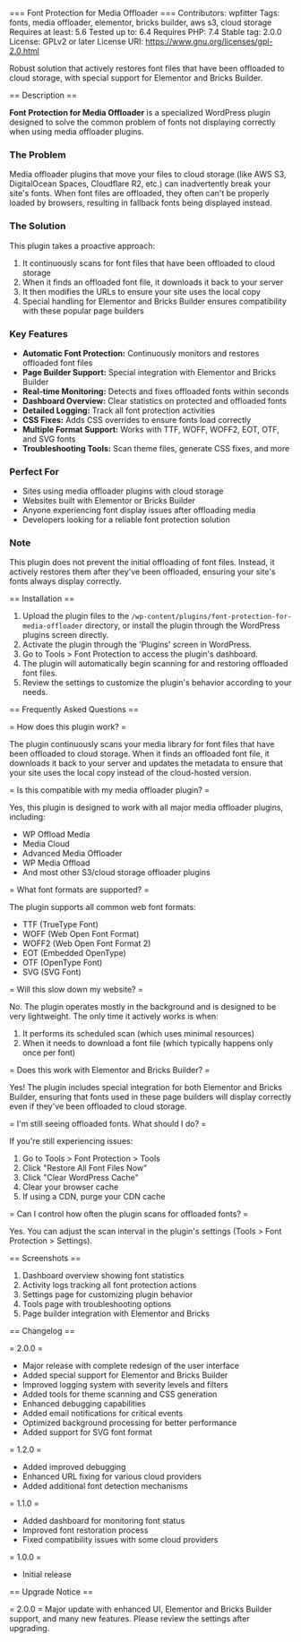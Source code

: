 === Font Protection for Media Offloader ===
Contributors: wpfitter
Tags: fonts, media offloader, elementor, bricks builder, aws s3, cloud storage
Requires at least: 5.6
Tested up to: 6.4
Requires PHP: 7.4
Stable tag: 2.0.0
License: GPLv2 or later
License URI: https://www.gnu.org/licenses/gpl-2.0.html

Robust solution that actively restores font files that have been offloaded to cloud storage, with special support for Elementor and Bricks Builder.

== Description ==

**Font Protection for Media Offloader** is a specialized WordPress plugin designed to solve the common problem of fonts not displaying correctly when using media offloader plugins.

### The Problem
Media offloader plugins that move your files to cloud storage (like AWS S3, DigitalOcean Spaces, Cloudflare R2, etc.) can inadvertently break your site's fonts. When font files are offloaded, they often can't be properly loaded by browsers, resulting in fallback fonts being displayed instead.

### The Solution
This plugin takes a proactive approach:

1. It continuously scans for font files that have been offloaded to cloud storage
2. When it finds an offloaded font file, it downloads it back to your server
3. It then modifies the URLs to ensure your site uses the local copy
4. Special handling for Elementor and Bricks Builder ensures compatibility with these popular page builders

### Key Features

* **Automatic Font Protection:** Continuously monitors and restores offloaded font files
* **Page Builder Support:** Special integration with Elementor and Bricks Builder
* **Real-time Monitoring:** Detects and fixes offloaded fonts within seconds
* **Dashboard Overview:** Clear statistics on protected and offloaded fonts
* **Detailed Logging:** Track all font protection activities
* **CSS Fixes:** Adds CSS overrides to ensure fonts load correctly
* **Multiple Format Support:** Works with TTF, WOFF, WOFF2, EOT, OTF, and SVG fonts
* **Troubleshooting Tools:** Scan theme files, generate CSS fixes, and more

### Perfect For

* Sites using media offloader plugins with cloud storage
* Websites built with Elementor or Bricks Builder
* Anyone experiencing font display issues after offloading media
* Developers looking for a reliable font protection solution

### Note

This plugin does not prevent the initial offloading of font files. Instead, it actively restores them after they've been offloaded, ensuring your site's fonts always display correctly.

== Installation ==

1. Upload the plugin files to the `/wp-content/plugins/font-protection-for-media-offloader` directory, or install the plugin through the WordPress plugins screen directly.
2. Activate the plugin through the 'Plugins' screen in WordPress.
3. Go to Tools > Font Protection to access the plugin's dashboard.
4. The plugin will automatically begin scanning for and restoring offloaded font files.
5. Review the settings to customize the plugin's behavior according to your needs.

== Frequently Asked Questions ==

= How does this plugin work? =

The plugin continuously scans your media library for font files that have been offloaded to cloud storage. When it finds an offloaded font file, it downloads it back to your server and updates the metadata to ensure that your site uses the local copy instead of the cloud-hosted version.

= Is this compatible with my media offloader plugin? =

Yes, this plugin is designed to work with all major media offloader plugins, including:
* WP Offload Media
* Media Cloud
* Advanced Media Offloader
* WP Media Offload
* And most other S3/cloud storage offloader plugins

= What font formats are supported? =

The plugin supports all common web font formats:
* TTF (TrueType Font)
* WOFF (Web Open Font Format)
* WOFF2 (Web Open Font Format 2)
* EOT (Embedded OpenType)
* OTF (OpenType Font)
* SVG (SVG Font)

= Will this slow down my website? =

No. The plugin operates mostly in the background and is designed to be very lightweight. The only time it actively works is when:
1. It performs its scheduled scan (which uses minimal resources)
2. When it needs to download a font file (which typically happens only once per font)

= Does this work with Elementor and Bricks Builder? =

Yes! The plugin includes special integration for both Elementor and Bricks Builder, ensuring that fonts used in these page builders will display correctly even if they've been offloaded to cloud storage.

= I'm still seeing offloaded fonts. What should I do? =

If you're still experiencing issues:
1. Go to Tools > Font Protection > Tools
2. Click "Restore All Font Files Now"
3. Click "Clear WordPress Cache"
4. Clear your browser cache
5. If using a CDN, purge your CDN cache

= Can I control how often the plugin scans for offloaded fonts? =

Yes. You can adjust the scan interval in the plugin's settings (Tools > Font Protection > Settings).

== Screenshots ==

1. Dashboard overview showing font statistics
2. Activity logs tracking all font protection actions
3. Settings page for customizing plugin behavior
4. Tools page with troubleshooting options
5. Page builder integration with Elementor and Bricks

== Changelog ==

= 2.0.0 =
* Major release with complete redesign of the user interface
* Added special support for Elementor and Bricks Builder
* Improved logging system with severity levels and filters
* Added tools for theme scanning and CSS generation
* Enhanced debugging capabilities
* Added email notifications for critical events
* Optimized background processing for better performance
* Added support for SVG font format

= 1.2.0 =
* Added improved debugging
* Enhanced URL fixing for various cloud providers
* Added additional font detection mechanisms

= 1.1.0 =
* Added dashboard for monitoring font status
* Improved font restoration process
* Fixed compatibility issues with some cloud providers

= 1.0.0 =
* Initial release

== Upgrade Notice ==

= 2.0.0 =
Major update with enhanced UI, Elementor and Bricks Builder support, and many new features. Please review the settings after upgrading.
